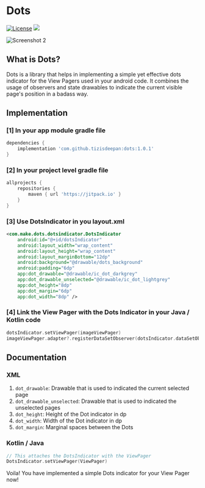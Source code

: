 # Dots
[![License](https://img.shields.io/badge/license-Apache%202-4EB1BA.svg?style=flat-square)](https://www.apache.org/licenses/LICENSE-2.0.html)
[![](https://jitpack.io/v/tizisdeepan/dots.svg)](https://jitpack.io/#tizisdeepan/dots)

![Screenshot 2](https://github.com/tizisdeepan/dots/raw/master/screenshots/ss2.png)
## What is Dots?
Dots is a library that helps in implementing a simple yet effective dots indicator for the View Pagers used in your android code. It combines the usage of observers and state drawables to indicate the current visible page's position in a badass way.

## Implementation
### [1] In your app module gradle file

``` groovy
dependencies {
    implementation 'com.github.tizisdeepan:dots:1.0.1'
}
```

### [2] In your project level gradle file

``` groovy
allprojects {
    repositories {
        maven { url 'https://jitpack.io' }
    }
}
```

### [3] Use DotsIndicator in you layout.xml
```xml
<com.make.dots.dotsindicator.DotsIndicator
    android:id="@+id/dotsIndicator"
    android:layout_width="wrap_content"
    android:layout_height="wrap_content"
    android:layout_marginBottom="12dp"
    android:background="@drawable/dots_background"
    android:padding="6dp"
    app:dot_drawable="@drawable/ic_dot_darkgrey"
    app:dot_drawable_unselected="@drawable/ic_dot_lightgrey"
    app:dot_height="8dp"
    app:dot_margin="6dp"
    app:dot_width="8dp" />
```

### [4] Link the View Pager with the Dots Indicator in your Java / Kotlin code
```kotlin
dotsIndicator.setViewPager(imageViewPager)
imageViewPager.adapter?.registerDataSetObserver(dotsIndicator.dataSetObserver)
```

## Documentation
### XML
1. `dot_drawable`: Drawable that is used to indicated the current selected page
2. `dot_drawable_unselected`: Drawable that is used to indicated the unselected pages
3. `dot_height`: Height of the Dot indicator in dp
4. `dot_width`: Width of the Dot indicator in dp
5. `dot_margin`: Marginal spaces between the Dots

### Kotlin / Java
``` kotlin
// This attaches the DotsIndicator with the ViewPager
DotsIndicator.setViewPager(ViewPager)
```

Voila! You have implemented a simple Dots indicator for your View Pager now!
